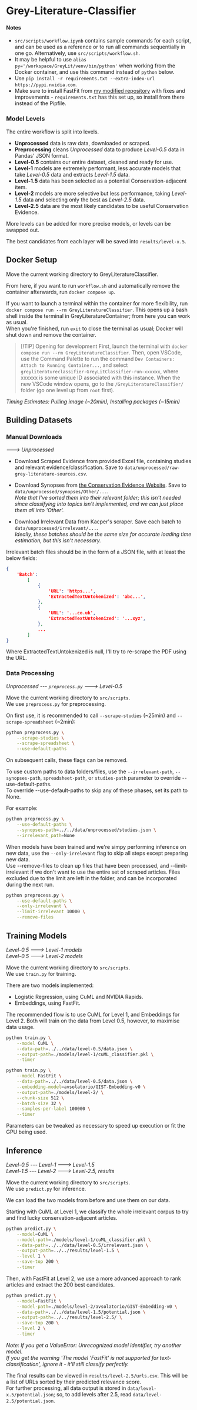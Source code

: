# Grey-Literature-Classifier

#### Notes
- `src/scripts/workflow.ipynb` contains sample commands for each script, and can be used as a reference or to run all commands sequentially in one go. Alternatively, use `src/scripts/workflow.sh`.
- It may be helpful to use `alias py='/workspace/GreyLit/venv/bin/python'` when working from the Docker container, and use this command instead of `python` below.
- Use `pip install -r requirements.txt --extra-index-url https://pypi.nvidia.com`.
- Make sure to install FastFit from [my modified repository](https://github.com/ShreyBiswas/fastfit) with fixes and improvements - `requirements.txt` has this set up, so install from there instead of the Pipfile.


### Model Levels

The entire workflow is split into levels.

- **Unprocessed** data is raw data, downloaded or scraped.
- **Preprocessing** cleans *Unprocessed* data to produce *Level-0.5* data in Pandas' JSON format.
- **Level-0.5** contains our entire dataset, cleaned and ready for use.
- **Level-1** models are extremely performant, less accurate models that take *Level-0.5* data and extracts *Level-1.5* data.
- **Level-1.5** data has been selected as a potential Conservation-adjacent item.
- **Level-2** models are more selective but less performance, taking *Level-1.5* data and selecting only the best as *Level-2.5* data.
- **Level-2.5** data are the most likely candidates to be useful Conservation Evidence.

More levels can be added for more precise models, or levels can be swapped out.

The best candidates from each layer will be saved into `results/level-x.5`.

## Docker Setup

Move the current working directory to GreyLiteratureClassifier.

From here, if you want to run `workflow.sh` and automatically remove the container afterwards, run `docker compose up`.

If you want to launch a terminal within the container for more flexibility, run `docker compose run --rm GreyLiteratureClassifier`. This opens up a bash shell inside the terminal in GreyLiteratureContainer; from here you can work as usual.  \
When you're finished, run `exit` to close the terminal as usual; Docker will shut down and remove the container.

> [!TIP] Opening for development
> First, launch the terminal with `docker compose run --rm GreyLiteratureClassifier`. Then, open VSCode, use the Command Palette to run the command `Dev Containers: Attach to Running Container...`, and select `greyliteratureclassifier-GreyLitClassifier-run-xxxxxx`, where xxxxxx is some unique ID associated with this instance.
> When the new VSCode window opens, go to the `/GreyLiteratureClassifier/` folder (go one level up from `root` first).


*Timing Estimates: Pulling image (~20min), Installing packages (~15min)*


## Building Datasets

### Manual Downloads

*---> Unprocessed*

- Download Scraped Evidence from provided Excel file, containing studies and relevant evidence/classification. Save to `data/unprocessed/raw-grey-literature-sources.csv`.

- Download Synopses from [the Conservation Evidence Website](https://www.conservationevidence.com/synopsis/index). Save to `data/unprocessed/synopses/Other/...`.  \
*Note that I've sorted them into their relevant folder; this isn't needed since classifying into topics isn't implemented, and we can just place them all into 'Other'.*

- Download Irrelevant Data from Kacper's scraper. Save each batch to `data/unprocessed/irrelevant/...`.  \
*Ideally, these batches should be the same size for accurate loading time estimation, but this isn't necessary.*

Irrelevant batch files should be in the form of a JSON file, with at least the below fields:
```JSON
{
    'Batch':
        [
            {
                'URL': 'https...',
                'ExtractedTextUntokenized': 'abc...',
            },
            {
                'URL': '...co.uk',
                'ExtractedTextUntokenized': '...xyz',
            },
            ...
        ]
}
```
Where ExtractedTextUntokenized is null, I'll try to re-scrape the PDF using the URL.

### Data Processing

*Unprocessed --- `preprocess.py` ---> Level-0.5*

Move the current working directory to `src/scripts`.  \
We use `preprocess.py` for preprocessing.

On first use, it is recommended to call `--scrape-studies` (~25min) and `--scrape-spreadsheet` (~2min):
```bash
python preprocess.py \
    --scrape-studies \
    --scrape-spreadsheet \
    --use-default-paths
```

On subsequent calls, these flags can be removed.

To use custom paths to data folders/files, use the `--irrelevant-path`, `--synopses-path`, `spreadsheet-path`, or `studies-path` parameter to override --use-default-paths.  \
To override --use-default-paths to skip any of these phases, set its path to None.

For example:
```bash
python preprocess.py \
    --use-default-paths \
    --synopses-path=../../data/unprocessed/studies.json \
    --irrelevant_path=None
```

When models have been trained and we're simpy performing inference on new data, use the `--only-irrelevant` flag to skip all steps except preparing new data.   \
Use --remove-files to clean up files that have been processed, and --limit-irrelevant if we don't want to use the entire set of scraped articles. Files excluded due to the limit are left in the folder, and can be incorporated during the next run.

```bash
python preprocess.py \
    --use-default-paths \
    --only-irrelevant \
    --limit-irrelevant 10000 \
    --remove-files
```


## Training Models

*Level-0.5 ---> Level-1 models*  \
*Level-0.5 ---> Level-2 models*

Move the current working directory to `src/scripts`.  \
We use `train.py` for training.

There are two models implemented:
 - Logistic Regression, using CuML and NVIDIA Rapids.
 - Embeddings, using FastFit.

The recommended flow is to use CuML for Level 1, and Embeddings for Level 2. Both will train on the data from Level 0.5, however, to maximise data usage.


```bash
python train.py \
    --model CuML \
    --data-path=../../data/level-0.5/data.json \
    --output-path=./models/level-1/cuML_classifier.pkl \
    --timer
```


```bash
python train.py \
    --model FastFit \
    --data-path=../../data/level-0.5/data.json \
    --embedding-model=avsolatorio/GIST-Embedding-v0 \
    --output-path=./models/level-2/ \
    --chunk-size 512 \
    --batch-size 32 \
    --samples-per-label 100000 \
    --timer
```

Parameters can be tweaked as necessary to speed up execution or fit the GPU being used.


## Inference

*Level-0.5 --- Level-1 ---> Level-1.5*  \
*Level-1.5 --- Level-2 ---> Level-2.5, results*

Move the current working directory to `src/scripts`.  \
We use `predict.py` for inference.

We can load the two models from before and use them on our data.

Starting with CuML at Level 1, we classify the whole irrelevant corpus to try and find lucky conservation-adjacent articles.
```bash
python predict.py \
    --model=CuML \
    --model-path=./models/level-1/cuML_classifier.pkl \
    --data-path=../../data/level-0.5/irrelevant.json \
    --output-path=../../results/level-1.5 \
    --level 1 \
    --save-top 200 \
    --timer
```

Then, with FastFit at Level 2, we use a more advanced approach to rank articles and extract the 200 best candidates.
```bash
python predict.py \
    --model=FastFit \
    --model-path=./models/level-2/avsolatorio/GIST-Embedding-v0 \
    --data-path=../../data/level-1.5/potential.json \
    --output-path=../../results/level-2.5/ \
    --save-top 200 \
    --level 2 \
    --timer
```
*Note: If you get a ValueError: Unrecognized model identifier, try another model.*  \
*If you get the warning 'The model 'FastFit' is not supported for text-classification', ignore it - it'll still classify perfectly.*

The final results can be viewed in `results/level-2.5/urls.csv`. This will be a list of URLs sorted by their predicted relevance score.  \
For further processing, all data output is stored in `data/level-x.5/potential.json`; so, to add levels after 2.5, read `data/level-2.5/potential.json`.
